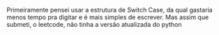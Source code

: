 Primeiramente pensei usar a estrutura de Switch Case, da qual gastaria menos tempo pra digitar e é mais simples de escrever. Mas assim que submeti, o leetcode, não tinha a versão atualizada do python